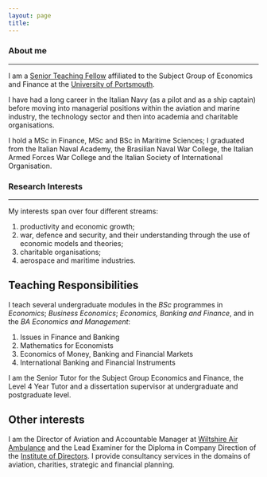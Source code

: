 ```yaml
---
layout: page
title: 
---
```


<h3 id="About me">About me</h3>
<hr />

I am a [Senior Teaching Fellow](https://https://www.port.ac.uk/about-us/structure-and-governance/our-people/our-staff/giorgio-bendoni) affiliated to the Subject Group of Economics and Finance at the [University of Portsmouth](https://www.port.ac.uk).

I have had a long career in the Italian Navy (as a pilot and as a ship captain) before moving into managerial positions within the aviation and marine industry, the technology sector and then into academia and charitable organisations.

I hold a MSc in Finance, MSc and BSc in Maritime Sciences; I graduated from the Italian Naval Academy, the Brasilian Naval War College, the Italian Armed Forces War College and the Italian Society of International Organisation. 


<h3 id="Research interestd">Research Interests</h3>
<hr />

My interests span over four different streams:
1. productivity and economic growth;
2. war, defence and security, and their understanding through the use of economic models and theories;
3. charitable organisations;
4. aerospace and maritime industries.  


## Teaching Responsibilities
I teach several undergraduate modules in the _BSc_ programmes in _Economics_; _Business Economics_; _Economics, Banking and Finance_, and in the _BA Economics and Management_:
1. Issues in Finance and Banking
2. Mathematics for Economists
3. Economics of Money, Banking and Financial Markets
4. International Banking and Financial Instruments

I am the Senior Tutor for the Subject Group Economics and Finance, the Level 4 Year Tutor and a dissertation supervisor at undergraduate and postgraduate level. 

## Other interests
I am the Director of Aviation and Accountable Manager at [Wiltshire Air Ambulance](https://www.wiltshireairambulance.co.uk) and the Lead Examiner for the Diploma in Company Direction of the [Institute of Directors](https://www.iod.com). I provide consultancy services in the domains of aviation, charities, strategic and financial planning.
